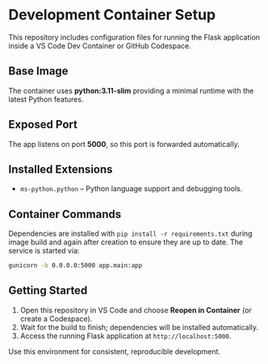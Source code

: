 # Development Container Setup

This repository includes configuration files for running the Flask application inside a VS Code Dev Container or GitHub Codespace.

## Base Image
The container uses **python:3.11-slim** providing a minimal runtime with the latest Python features.

## Exposed Port
The app listens on port **5000**, so this port is forwarded automatically.

## Installed Extensions
- `ms-python.python` – Python language support and debugging tools.

## Container Commands
Dependencies are installed with `pip install -r requirements.txt` during image build and again after creation to ensure they are up to date. The service is started via:

```bash
gunicorn -b 0.0.0.0:5000 app.main:app
```

## Getting Started
1. Open this repository in VS Code and choose **Reopen in Container** (or create a Codespace).
2. Wait for the build to finish; dependencies will be installed automatically.
3. Access the running Flask application at `http://localhost:5000`.

Use this environment for consistent, reproducible development.
